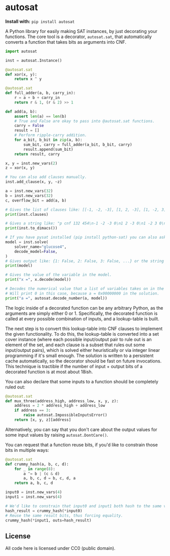 autosat
=======

**Install with:** `pip install autosat`

A Python library for easily making SAT instances, by just decorating your functions.
The core tool is a decorator, `autosat.sat`, that automatically converts a function that takes bits as arguments into CNF.

```python
import autosat

inst = autosat.Instance()

@autosat.sat
def xor(x, y):
    return x ^ y

@autosat.sat
def full_adder(a, b, carry_in):
    r = a + b + carry_in
    return r & 1, (r & 2) >> 1

def add(a, b):
    assert len(a) == len(b)
    # True and False are okay to pass into @autosat.sat functions.
    carry = False
    result = []
    # Perform ripple-carry addition.
    for a_bit, b_bit in zip(a, b):
        sum_bit, carry = full_adder(a_bit, b_bit, carry)
        result.append(sum_bit)
    return result, carry

x, y = inst.new_vars(2)
z = xor(x, y)

# You can also add clauses manually.
inst.add_clause(x, y, ~z)

a = inst.new_vars(32)
b = inst.new_vars(32)
c, overflow_bit = add(a, b)

# Gives the list of clauses like: [[-1, -2, -3], [1, 2, -3], [1, -2, 3], ...]
print(inst.clauses)

# Gives a string like: "p cnf 132 454\n-1 -2 -3 0\n1 2 -3 0\n1 -2 3 0\n ..."
print(inst.to_dimacs())

# If you have pysat installed (pip install python-sat) you can also ask it for solutions:
model = inst.solve(
    solver_name="glucose4",
    decode_model=False,
)
# Gives output like: {1: False, 2: False, 3: False, ...} or the string "UNSAT"
print(model)

# Gives the value of the variable in the model.
print("x =", x.decode(model))

# Decodes the numerical value that a list of variables takes on in the model.
# Will print 0 in this case, because a = 0x00000000 in the solution.
print("a =", autosat.decode_number(a, model))
```

The logic inside of a decorated function can be any arbitrary Python, as the arguments are simply either 0 or 1.
Specifically, the decorated function is called at every possible combination of inputs, and a lookup-table is built.

The next step is to convert this lookup-table into CNF clauses to implement the given functionality.
To do this, the lookup-table is converted into a set cover instance (where each possible input/output pair to rule out is an element of the set, and each clause is a subset that rules out some input/output pairs), which is solved either heuristically or via integer linear programming if it's small enough.
The solution is written to a persistent cache automatically, so the decorator should be fast on future invocations.
This technique is tractible if the number of input + output bits of a decorated function is at most about 18ish.

You can also declare that some inputs to a function should be completely ruled out:

```python
@autosat.sat
def mux_three(address_high, address_low, x, y, z):
    address = 2 * address_high + address_low
    if address == 3:
        raise autosat.ImpossibleInputsError()
    return [x, y, z][address]
```

Alternatively, you can say that you don't care about the output values for some input values by raising `autosat.DontCare()`.

You can request that a function reuse bits, if you'd like to constrain those bits in multiple ways:

```python
@autosat.sat
def crummy_hash(a, b, c, d):
    for _ in range(8):
        a ^= b | (c & d)
        a, b, c, d = b, c, d, a
    return a, b, c, d

input0 = inst.new_vars(4)
input1 = inst.new_vars(4)

# We'd like to constrain that input0 and input1 both hash to the same value.
hash_result = crummy_hash(*input0)
# Reuse the same result bits, thus forcing equality.
crummy_hash(*input1, outs=hash_result)
```

License
-------

All code here is licensed under CC0 (public domain).

